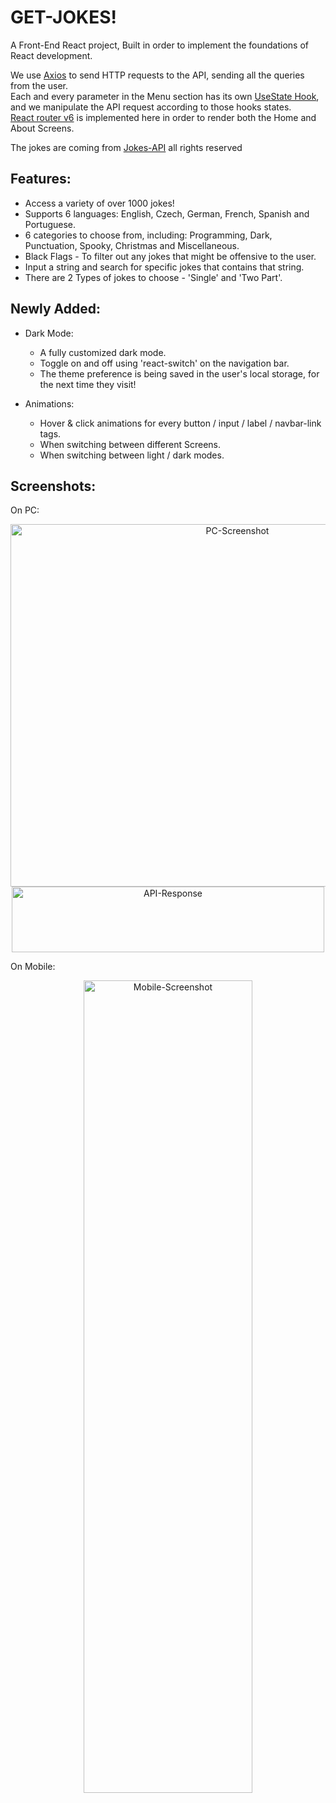 # GET-JOKES!
A Front-End React project, Built in order to implement the foundations of React development.

We use <a href="https://www.npmjs.com/package/axios">Axios</a> to send HTTP requests to the API, sending all the queries from the user.  
Each and every parameter in the Menu section has its own <a href="https://reactjs.org/docs/hooks-state.html">UseState Hook</a>, and we manipulate the API request according to those hooks states.  
<a href="https://reactrouter.com/">React router v6</a> is implemented here in order to render both the Home and About Screens.  

The jokes are coming from <a href="https://sv443.net/jokeapi/v2/">Jokes-API</a>
all rights reserved  

## Features:  
* Access a variety of over 1000 jokes!
* Supports 6 languages: English, Czech, German, French, Spanish and Portuguese.
* 6 categories to choose from, including: Programming, Dark, Punctuation, Spooky, Christmas and Miscellaneous.
* Black Flags - To filter out any jokes that might be offensive to the user.
* Input a string and search for specific jokes that contains that string.
* There are 2 Types of jokes to choose - 'Single' and 'Two Part'.  

## Newly Added:
* Dark Mode:
  - A fully customized dark mode.
  - Toggle on and off using 'react-switch' on the navigation bar.
  - The theme preference is being saved in the user's local storage, for the next time they visit!
  
* Animations:  
  - Hover & click animations for every button / input / label / navbar-link tags.
  - When switching between different Screens.
  - When switching between light / dark modes.
  
  
## Screenshots:
On PC:  
<p align="center">
<img src="https://user-images.githubusercontent.com/97472180/173231309-b3ea86f1-6a81-4251-a3dc-a05509873ef5.png" height="580" width="710" alt="PC-Screenshot"/>
<img src="https://user-images.githubusercontent.com/97472180/173231306-8842c5fd-3afd-4435-956a-de829e5e65cb.PNG" align="center" height="105" width="500" alt="API-Response"/>  
</p>

On Mobile:  
<p align="center">
<img src="https://user-images.githubusercontent.com/97472180/173231308-78f07213-af73-47a2-b211-ee3d4ec6d8f2.jpg" height="1300" width="270" alt="Mobile-Screenshot"/>  
</p>
